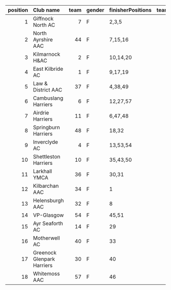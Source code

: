|   position | Club name                  |   team | gender   | finisherPositions   |   teamPoints |   penaltyPoints |   totalPoints |   totalFinishers | Website                               |
|-----------:|:---------------------------|-------:|:---------|:--------------------|-------------:|----------------:|--------------:|-----------------:|:--------------------------------------|
|          1 | Giffnock North AC          |      7 | F        | 2,3,5               |           10 |               0 |            10 |                8 | https://www.giffnocknorth.co.uk/      |
|          2 | North Ayrshire AAC         |     44 | F        | 7,15,16             |           38 |               0 |            38 |                6 | https://naathletics.co.uk/            |
|          3 | Kilmarnock H&AC            |      2 | F        | 10,14,20            |           44 |               0 |            44 |                7 | http://www.kilmarnockharriers.com/    |
|          4 | East Kilbride AC           |      1 | F        | 9,17,19             |           45 |               0 |            45 |                7 | http://www.ekac.org.uk/               |
|          5 | Law & District AAC         |     37 | F        | 4,38,49             |           91 |               0 |            91 |                3 | http://www.lawaac.co.uk/              |
|          6 | Cambuslang Harriers        |      6 | F        | 12,27,57            |           96 |               0 |            96 |                3 | https://cambuslangharriers.org/       |
|          7 | Airdrie Harriers           |     11 | F        | 6,47,48             |          101 |               0 |           101 |                5 | http://airdrieharriers.org/           |
|          8 | Springburn Harriers        |     48 | F        | 18,32               |           50 |              67 |           117 |                2 | https://www.springburnharriers.co.uk/ |
|          9 | Inverclyde AC              |      4 | F        | 13,53,54            |          120 |               0 |           120 |                3 | https://www.inverclydeac.org/         |
|         10 | Shettleston Harriers       |     10 | F        | 35,43,50            |          128 |               0 |           128 |                3 | http://shettlestonharriers.org.uk/    |
|         11 | Larkhall YMCA              |     36 | F        | 30,31               |           61 |              67 |           128 |                2 | https://www.larkhallymcaharriers.org  |
|         12 | Kilbarchan AAC             |     34 | F        | 1                   |            1 |             134 |           135 |                1 | https://kilbarchanaac.org.uk/         |
|         13 | Helensburgh AAC            |     32 | F        | 8                   |            8 |             134 |           142 |                1 | https://www.helensburghaac.com/       |
|         14 | VP-Glasgow                 |     54 | F        | 45,51               |           96 |              67 |           163 |                2 | https://www.vp-glasgow.com            |
|         15 | Ayr Seaforth AC            |     14 | F        | 29                  |           29 |             134 |           163 |                1 | https://www.ayrseaforth.co.uk/        |
|         16 | Motherwell AC              |     40 | F        | 33                  |           33 |             134 |           167 |                1 | https://motherwellac.com/             |
|         17 | Greenock Glenpark Harriers |     30 | F        | 40                  |           40 |             134 |           174 |                1 | https://greenockglenparkharriers.com/ |
|         18 | Whitemoss AAC              |     57 | F        | 46                  |           46 |             134 |           180 |                1 | https://whitemossaac.co.uk/           |